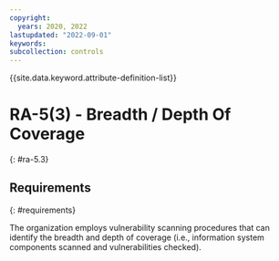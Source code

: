 ```yaml
---
copyright:
  years: 2020, 2022
lastupdated: "2022-09-01"
keywords: 
subcollection: controls
---
```



{{site.data.keyword.attribute-definition-list}}


# RA-5(3) - Breadth / Depth Of Coverage
{: #ra-5.3}

## Requirements
{: #requirements}

The organization employs vulnerability scanning procedures that can identify the breadth and depth of coverage (i.e., information system components scanned and vulnerabilities checked).
